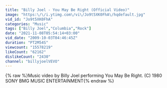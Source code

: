 ```yaml
---
title: "Billy Joel - You May Be Right (Official Video)"
image: "https:\/\/i.ytimg.com\/vi\/Jo9t5XK0FhA\/hqdefault.jpg"
vid_id: "Jo9t5XK0FhA"
categories: "Music"
tags: ["Billy Joel","Columbia","Rock"]
date: "2021-11-08T05:54:14+03:00"
vid_date: "2009-10-03T04:46:45Z"
duration: "PT2M54S"
viewcount: "15578219"
likeCount: "62162"
dislikeCount: "2430"
channel: "billyjoelVEVO"
---
```

{% raw %}Music video by Billy Joel performing You May Be Right. (C) 1980 SONY BMG MUSIC ENTERTAINMENT{% endraw %}
